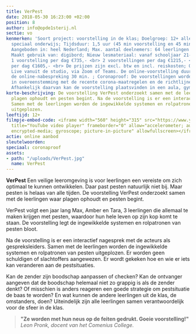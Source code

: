 ```yaml
---
title: VerPest
date: 2018-05-30 16:23:00 +02:00
position: 8
author: info@opde1sterij.nl
sectie: vo
kenmerken: 'Soort project: voorstelling in de klas; Doelgroep: 12+ alle niveaus ook
  speciaal onderwijs; Tijdsduur: 1,5 uur (45 min voorstelling en 45 min nabespreking);
  Aangeboden in: heel Nederland; Max. aantal deelnemers: 64 leerlingen of 2 klassen;
  Maakt gebruik van: digibord; Nieuw lesmateriaal: vanaf schooljaar 21-22; Prijs:
  1 voorstelling per dag €735,- <br> 2 voorstellingen per dag €1215,- <br> 3 voorstellingen
  per dag €1605,- <br> De prijzen zijn excl. btw en incl. reiskosten; Online aanbod:
  Live vanuit de studio, via Zoom of Teams. De online-voorstelling duurt 35 min.,
  de online-nabespreking 30 min. ; Coronaproof: De voorstellingen worden altijd gespeeld
  in overeenstemming met de recente corona-maatregelen en de richtlijnen van het RIVM.
  Afhankelijk daarvan kan de voorstelling plaatsvinden in een aula, gymzaal of speellokaal.'
korte-beschrijving: De voorstelling VerPest onderzoekt samen met de leerlingen waar
  plagen ophoudt en pesten begint. Na de voorstelling is er een interactief nagesprek.
  Samen met de leerlingen worden de ingewikkelde systemen en rolpatronen van pesten
  uitgeplozen.
leeftijd: 12+
filmpje-embed-code: <iframe width="560" height="315" src="https://www.youtube.com/embed/10X9Y2zp6Lk"
  title="YouTube video player" frameborder="0" allow="accelerometer; autoplay; clipboard-write;
  encrypted-media; gyroscope; picture-in-picture" allowfullscreen></iframe>
actie: online aanbod
sleutelwoorden: 
speciaal: coronaproof
assets:
- path: "/uploads/VerPest.jpg"
  name: VerPest
---
```


**VerPest** Een veilige leeromgeving is voor leerlingen een vereiste om zich optimaal te kunnen ontwikkelen. Daar past pesten natuurlijk niet bij. Maar pesten is helaas van alle tijden. 
De voorstelling VerPest onderzoekt samen met de leerlingen waar plagen ophoudt en pesten begint. 

VerPest volgt een jaar lang Max, Amber en Tara, 3 leerlingen die allemaal te maken krijgen met pesten, waardoor hun hele leven op zijn kop komt te staan. De voorstelling legt de ingewikkelde systemen en rolpatronen van pesten bloot.

Na de voorstelling is er een interactief nagesprek met de acteurs als gespreksleiders. Samen met de leerlingen worden de ingewikkelde systemen en rolpatronen van pesten uitgeplozen. Er worden geen schuldigen of slachtoffers aangewezen. Er wordt gekeken hoe en wie er iets kan veranderen aan de pestsituaties. 

Kan de zender zijn boodschap aanpassen of checken? Kan de ontvanger aangeven dat de boodschap helemaal niet zo grappig is als de zender denkt? Of misschien is anders reageren een goede strategie om pestsituatie de baas te worden? En wat kunnen de andere leerlingen uit de klas, de omstanders, doen? Uiteindelijk zijn alle leerlingen samen verantwoordelijk voor de sfeer in de klas. 

>**"Ze worden met hun neus op de feiten gedrukt. Goeie voorstelling!"** *Leon Pronk, docent van het Comenius College.*
